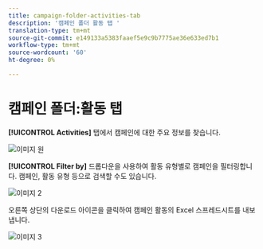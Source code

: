 ```yaml
---
title: campaign-folder-activities-tab
description: '캠페인 폴더 활동 탭 '
translation-type: tm+mt
source-git-commit: e149133a5383faaef5e9c9b7775ae36e633ed7b1
workflow-type: tm+mt
source-wordcount: '60'
ht-degree: 0%

---
```



# 캠페인 폴더:활동 탭

**[!UICONTROL Activities]** 탭에서 캠페인에 대한 주요 정보를 찾습니다.

![이미지 원](/help/sky/assets/campaign-folders/campaign-folder-activities-tab/campaign-folder-activities-tab-1.png)

**[!UICONTROL Filter by]** 드롭다운을 사용하여 활동 유형별로 캠페인을 필터링합니다. 캠페인, 활동 유형 등으로 검색할 수도 있습니다.

![이미지 2](/help/sky/assets/campaign-folders/campaign-folder-activities-tab/campaign-folder-activities-tab-2.png)

오른쪽 상단의 다운로드 아이콘을 클릭하여 캠페인 활동의 Excel 스프레드시트를 내보냅니다.

![이미지 3](/help/sky/assets/campaign-folders/campaign-folder-activities-tab/campaign-folder-activities-tab-3.png)
